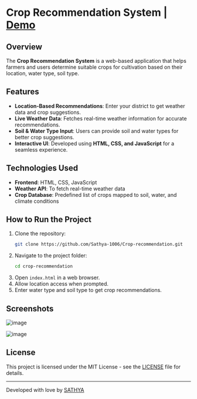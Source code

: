 # Crop Recommendation System | [Demo](https://sathya-1006.github.io/Crop-recommendation/)

## Overview
The **Crop Recommendation System** is a web-based application that helps farmers and users determine suitable crops for cultivation based on their location, water type, soil type.

## Features
- **Location-Based Recommendations**: Enter your district to get weather data and crop suggestions.
- **Live Weather Data**: Fetches real-time weather information for accurate recommendations.
- **Soil & Water Type Input**: Users can provide soil and water types for better crop suggestions.
- **Interactive UI**: Developed using **HTML, CSS, and JavaScript** for a seamless experience.

## Technologies Used
- **Frontend**: HTML, CSS, JavaScript
- **Weather API**: To fetch real-time weather data
- **Crop Database**: Predefined list of crops mapped to soil, water, and climate conditions

## How to Run the Project
1. Clone the repository:
   ```sh
   git clone https://github.com/Sathya-1006/Crop-recommendation.git
   ```
2. Navigate to the project folder:
   ```sh
   cd crop-recommendation
   ```
3. Open `index.html` in a web browser.
4. Allow location access when prompted.
5. Enter water type and soil type to get crop recommendations.

## Screenshots
![image](https://github.com/user-attachments/assets/94a7403d-2710-456b-93e5-660dbbe96498)

![image](https://github.com/user-attachments/assets/cf961f95-5e09-49d2-90bb-75fcd181685c)


## License
This project is licensed under the MIT License - see the [LICENSE](LICENSE) file for details.

---
Developed with love by [SATHYA](https://github.com/yourusername)
